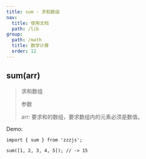 ```yaml
---
title: sum - 求和数组
nav:
  title: 使用文档
  path: /lib
group:
  path: /math
  title: 数学计算
  order: 12
---
```


## sum(arr)

> 求和数组
>
> 参数
>
> arr: 要求和的数组，要求数组内的元素必须是数值。

Demo:

```tsx | pure
import { sum } from 'zzzjs';

sum([1, 2, 3, 4, 5]); // -> 15
```
